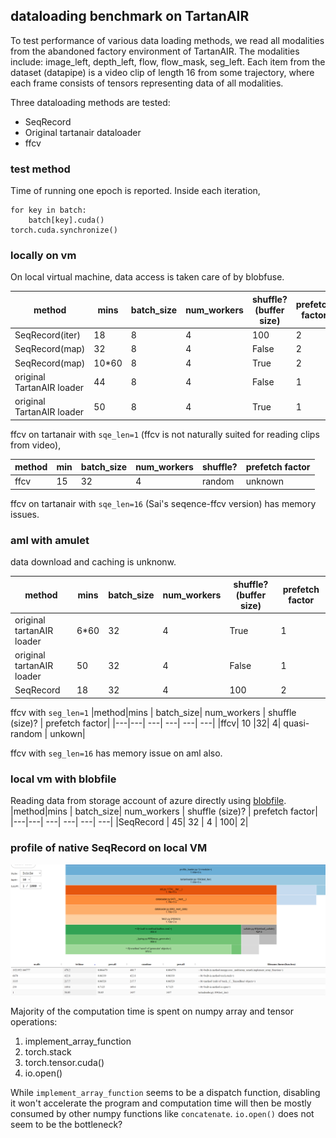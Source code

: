 ## dataloading benchmark on TartanAIR

To test performance of various data loading methods, we read all modalities from the abandoned factory environment of TartanAIR.
The modalities include: image_left, depth_left, flow, flow_mask, seg_left. Each item from the dataset (datapipe) is a video clip of length
16 from some trajectory, where each frame consists of tensors representing data of all modalities.

Three dataloading methods are tested:
* SeqRecord
* Original tartanair dataloader
* ffcv

### test method

Time of running one epoch is reported. Inside each iteration,
```
for key in batch:
    batch[key].cuda()
torch.cuda.synchronize()
```
### locally on vm 
On local virtual machine, data access is taken care of by blobfuse.


|method|mins|batch_size|num_workers| shuffle? (buffer size) | prefetch factor|
|---|--- |---| --- | --- | ---|
|SeqRecord(iter)|18| 8|4 | 100 | 2|
|SeqRecord(map)|32| 8|4 | False | 2|
|SeqRecord(map)|10*60| 8|4 | True | 2|
|original TartanAIR loader|  44   |8|4 | False| 1|
|original TartanAIR loader|  50   |8| 4| True | 1|

ffcv on tartanair with `sqe_len=1` (ffcv is not naturally suited for reading clips from video),

|method | min | batch_size | num_workers | shuffle? | prefetch factor |
|---| --- | --- | ---| ---| ---|
|ffcv|15 | 32 | 4| random | unknown|

ffcv on tartanair with `sqe_len=16` (Sai's seqence-ffcv version) has memory issues.

### aml with amulet
data download and caching is unknonw.

|method|mins | batch_size| num_workers | shuffle? (buffer size) | prefetch factor|
|---|---| ---| ---| ---| ---|
|original tartanAIR loader| 6*60 |32| 4| True | 1|
|original tartanAIR loader| 50 |32| 4| False | 1|
|SeqRecord | 18| 32 | 4 | 100| 2|


ffcv with `seg_len=1`
|method|mins | batch_size| num_workers | shuffle (size)? | prefetch factor|
|---|---| ---| ---| ---| ---|
|ffcv| 10 |32| 4| quasi-random | unkown|

ffcv with `seg_len=16` has memory issue on aml also.
### local vm with blobfile 
Reading data from storage account of azure directly using [blobfile](https://github.com/christopher-hesse/blobfile).
|method|mins | batch_size| num_workers | shuffle (size)? | prefetch factor|
|---|---| ---| ---| ---| ---|
|SeqRecord | 45| 32 | 4 | 100| 2|


### profile of native SeqRecord on local VM
![profile](./profiler_record.png)

Majority of the computation time is spent on numpy array and tensor operations:
1. implement_array_function
2. torch.stack
3. torch.tensor.cuda()
4. io.open()

While `implement_array_function` seems to be a dispatch function, disabling it won't accelerate the program and computation time will then be mostly consumed by other
numpy functions like `concatenate`. `io.open()` does not seem to be the bottleneck?